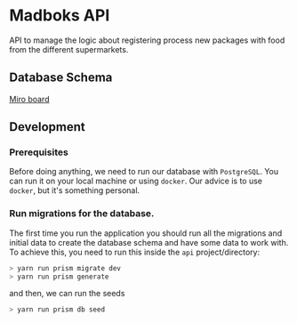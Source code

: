 # Madboks API

API to manage the logic about registering process new packages with food from the different supermarkets.

## Database Schema

[Miro board](https://miro.com/app/embed/uXjVNeWi5hw=/?pres=1&frameId=3458764565852927320&embedId=208808018491)

## Development

### Prerequisites

Before doing anything, we need to run our database with `PostgreSQL`. You can run it on your local machine or using `docker`. Our advice is to use `docker`, but it's something personal.

### Run migrations for the database.

The first time you run the application you should run all the migrations and initial data to create the database schema and have some data to work with. To achieve this, you need to run this inside the `api` project/directory:

```bash
> yarn run prism migrate dev
> yarn run prism generate
```

and then, we can run the seeds

```bash
> yarn run prism db seed
```

